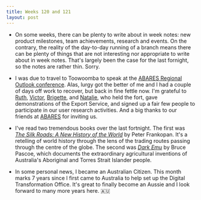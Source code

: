 ```yaml
---
title: Weeks 120 and 121
layout: post
---
```


* On some weeks, there can be plenty to write about in week notes: new product milestones, team achievements, research and events. On the contrary, the reality of the day-to-day running of a branch means there can be plenty of things that are not interesting nor appropriate to write about in week notes. That's largely been the case for the last fornight, so the notes are rather thin. Sorry.

* I was due to travel to Toowoomba to speak at the [ABARES Regional Outlook conference][regional-outlook]. Alas, lurgy got the better of me and I had a couple of days off work to recover, but back in fine fettle now. I'm grateful to [Ruth][ruth], [Victor][victor], [Brigette][brigette], and [Natalie][natalie], who held the fort, gave demonstrations of the Export Service, and signed up a fair few people to participate in our user research activities. And a big thanks to our friends at [ABARES][abares] for inviting us.

* I've read two tremendous books over the last fortnight. The first was *[The Silk Roads: A New History of the World][silk-roads]* by Peter Frankopan. It's a retelling of world history through the lens of the trading routes passing through the centre of the globe. The second was *[Dark Emu][dark-emu]* by Bruce Pascoe, which documents the extraordinary agricultural inventions of Australia's Aboriginal and Torres Strait Islander people.

* In some personal news, I became an Australian Citizen. This month marks 7 years since I first came to Australia to help set up the Digital Transformation Office. It's great to finally become an Aussie and I look forward to many more years here. 🇦🇺

[regional-outlook]: https://www.agriculture.gov.au/abares/conferences-events/regional-outlook-conferences
[ruth]: https://www.linkedin.com/in/ruthellison/
[victor]: https://www.linkedin.com/in/victorzalakos/
[brigette]: https://www.linkedin.com/in/brigette-metzler-874b6878/
[natalie]: https://www.linkedin.com/in/nataliepauchard/
[abares]: https://www.agriculture.gov.au/abares
[silk-roads]: https://www.goodreads.com/book/show/26171731-the-silk-roads
[dark-emu]: https://www.goodreads.com/book/show/21401526-dark-emu
